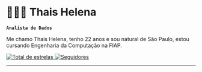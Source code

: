 # 👩🏻‍💻   Thais Helena

**`Analista de Dados`**

Me chamo Thais Helena, tenho 22 anos e sou natural de São Paulo, estou cursando Engenharia da Computação na FIAP. 

<p align="left">
    </a> 
    <a href="https://github.com/thiiss">
        <img 
            alt="Total de estrelas" 
            title="Total de estrelas GitHub" 
            src="https://custom-icon-badges.demolab.com/github/stars/Larissakich?color=55960c&style=for-the-badge&labelColor=488207&logo=star&label=estrelas"
        />
    </a>
    <a href="hhttps://github.com/thiiss">
        <img 
            alt="Seguidores" 
            title="Me siga no GitHub" 
            src="https://custom-icon-badges.demolab.com/github/followers/Larissakich?color=236ad3&labelColor=1155ba&style=for-the-badge&logo=github&label=Seguidores&logoColor=white"
        />
    </a>
</p>

---
